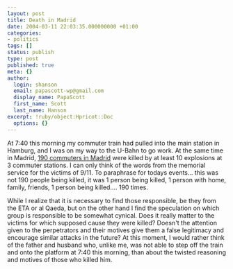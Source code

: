 ```yaml
---
layout: post
title: Death in Madrid
date: 2004-03-11 22:03:35.000000000 +01:00
categories:
- politics
tags: []
status: publish
type: post
published: true
meta: {}
author:
  login: shanson
  email: papascott-wp@gmail.com
  display_name: PapaScott
  first_name: Scott
  last_name: Hanson
excerpt: !ruby/object:Hpricot::Doc
  options: {}
---
```

<p>At 7:40 this morning my commuter train had pulled into the main station in Hamburg, and I was on my way to the U-Bahn to go work. At the same time in Madrid, <a title="Spain Struggles to Absorb Worst Terrorist Attack in Its History" href="http://www.nytimes.com/2004/03/11/international/europe/11CND-TRAI.html?ex=1394427600&en=ff54915075ac4ed3&ei=5007&partner=USERLAND">190 commuters in Madrid</a> were killed by at least 10 explosions at 3 commuter stations. I can only think of the words from the memorial service for the victims of 9/11. To paraphrase for todays events... this was not 190 people being killed, it was 1 person being killed, 1 person with home, family, friends, 1 person being killed.... 190 times.</p>
<p>While I realize that it is necessary to find those responsible, be they from the ETA or al Qaeda, but on the other hand I find the speculation on which group is responsible to be somewhat cynical. Does it really matter to the victims for which supposed cause they were killed? Doesn't the attention given to the perpetrators and their motives give them a false legitimacy and encourage similar attacks in the future? At this moment, I would rather think of the father and husband who, unlike me, was not able to step off the train and onto the platform at 7:40 this morning, than about the twisted reasoning and motives of those who killed him.</p>

